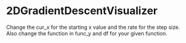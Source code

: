 # 2DGradientDescentVisualizer
Change the cur_x for the starting x value and the rate for the step size.
<br>Also change the function in func_y and df for your given function.
